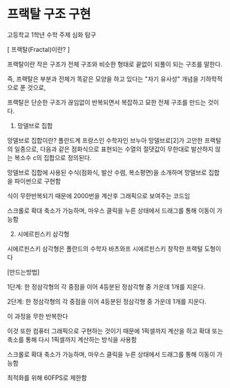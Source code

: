 # 프랙탈 구조 구현
고등학교 1학년 수학 주제 심화 탐구

[ 프랙탈(Fractal)이란? ]

프랙탈이란 작은 구조가 전체 구조와 비슷한 형태로 끝없이 되풀이 되는 구조를 말한다.

즉, 프랙탈은 부분과 전체가 똑같은 모양을 하고 있다는 "자기 유사성" 개념을 기하학적으로 푼 것으로,

프랙탈은 단순한 구조가 끊임없이 반복되면서 복잡하고 묘한 전체 구조를 만드는 것이다.



1. 망델브로 집합

망델브로 집합이란? 폴란드계 프랑스인 수학자인 브누아 망델브로[2]가 고안한 프랙털의 일종으로, 다음과 같은 점화식으로 표현되는 수열의 절댓값이 무한대로 발산하지 않는 복소수 c의 집합으로 정의된다.

망델브로 집합에 사용된 수식(점화식, 발산 수렴, 복소평면)을 소개하며 망델브로 집합을 파이썬으로 구현함

식이 무한반복되기 때문에 2000번을 계산후 그래픽으로 보여주는 코드임

스크롤로 확대 축소가 가능하며, 마우스 클릭을 누른 상태에서 드래그를 통해 이동이 가능함




2. 시에르핀스키 삼각형

시에르핀스키 삼각형은 폴란드의 수학자 바츠와프 시에르핀스키 창작한 프랙털 도형이다

[만드는방법]

1단계: 한 정삼각형의 각 중점을 이어 4등분된 정삼각형 중 가운데 1개를 지운다.

2단계: 한 정삼각형의 각 중점을 이어 4등분된 정삼각형 중 가운데 1개를 지운다.

이 과정을 무한 반복한다

이것 또한 컴퓨터 그래픽으로 구현하는 것이기 때문에 1픽셀까지 계산을 하고 확대 또는 축소를 통해 다시 1픽셀까지 계산하는 방식을 사용함

스크롤로 확대 축소가 가능하며, 마우스 클릭을 누른 상태에서 드래그를 통해 이동이 가능함

최적화를 위해 60FPS로 제한함
